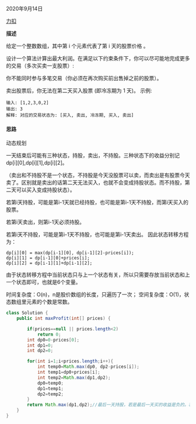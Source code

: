 2020年9月14日

[力扣](https://leetcode-cn.com/problems/best-time-to-buy-and-sell-stock-with-cooldown/submissions/)

**描述**

给定一个整数数组，其中第 i 个元素代表了第 i 天的股票价格 。​

设计一个算法计算出最大利润。在满足以下约束条件下，你可以尽可能地完成更多的交易（多次买卖一支股票）:

你不能同时参与多笔交易（你必须在再次购买前出售掉之前的股票）。

卖出股票后，你无法在第二天买入股票 (即冷冻期为 1 天)。
示例:
```
输入: [1,2,3,0,2]
输出: 3 
解释: 对应的交易状态为: [买入, 卖出, 冷冻期, 买入, 卖出]
```
#### 思路

动态规划

一天结束后可能有三种状态，持股，卖出，不持股。三种状态下的收益分别记dp[i][0],dp[i][1],dp[i][2]。

（卖出和不持股不是一个状态，不持股是今天没股票可以卖，而卖出是有股票今天卖了。区别就是卖出的话第二天无法买入，也就不会变成持股状态。而不持股，第二天可以买入变成持股状态）。

若第i天持股，可能是第i-1天就已经持股，也可能是第i-1天不持股，而第i天买入的股票。

若第i天卖出，则第i-1天必须持股。

若第i天不持股，可能是第i-1天不持股，也可能是第i-1天卖出。
因此状态转移方程为：
```
dp[i][0] = max(dp[i-1][0], dp[i-1][2]-prices[i]);
dp[i][1] = dp[i-1][0]+prices[i];
dp[i][2] = dp[i-1][1]+dp[i-1][2];
```
由于状态转移方程中当前状态只与上一个状态有关，所以只需要存放当前状态和上一个状态即可，也就是6个变量。

时间复杂度：O(n)，n是股价数组的长度，只遍历了一次；
空间复杂度：O(1)，状态数组里元素的个数是常数。

```java
class Solution {
    public int maxProfit(int[] prices) {

        if(prices==null || prices.length<2)
            return 0;
        int dp0=0-prices[0];
        int dp1=0;
        int dp2=0;

        for(int i=1;i<prices.length;i++){
            int temp0=Math.max(dp0, dp2-prices[i]);
            int temp1=dp0+prices[i];
            int temp2=Math.max(dp1,dp2);
            dp0=temp0;
            dp1=temp1;
            dp2=temp2;
        }
        return Math.max(dp1,dp2);//最后一天持股，若是最后一天买的收益是负的。若是前一天就持股，而今天没卖，收益也不如昨天持股今天卖了。所以只用比较dp1和dp2。
    }
}
```

